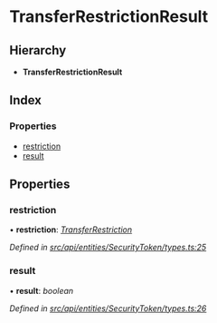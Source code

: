 # TransferRestrictionResult

## Hierarchy

* **TransferRestrictionResult**

## Index

### Properties

* [restriction](transferrestrictionresult.md#restriction)
* [result](transferrestrictionresult.md#result)

## Properties

### restriction

• **restriction**: [_TransferRestriction_](transferrestriction.md)

_Defined in_ [_src/api/entities/SecurityToken/types.ts:25_](https://github.com/PolymathNetwork/polymesh-sdk/blob/bf2b7a12/src/api/entities/SecurityToken/types.ts#L25)

### result

• **result**: _boolean_

_Defined in_ [_src/api/entities/SecurityToken/types.ts:26_](https://github.com/PolymathNetwork/polymesh-sdk/blob/bf2b7a12/src/api/entities/SecurityToken/types.ts#L26)

